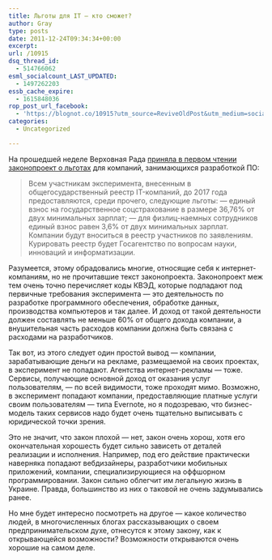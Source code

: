 ```yaml
---
title: Льготы для IT — кто сможет?
author: Gray
type: posts
date: 2011-12-24T09:34:34+00:00
excerpt:
url: /10915
dsq_thread_id:
  - 514766062
esml_socialcount_LAST_UPDATED:
  - 1497262203
essb_cache_expire:
  - 1615848036
rop_post_url_facebook:
  - 'https://blognot.co/10915?utm_source=ReviveOldPost&utm_medium=social&utm_campaign=ReviveOldPost'
categories:
  - Uncategorized

---
```








На прошедшей неделе Верховная Рада [приняла в первом чтении законопроект о льготах][1] для компаний, занимающихся разработкой ПО:

> Всем участникам эксперимента, внесенным в общегосударственный реестр IT-компаний, до 2017 года предоставляются, среди прочего, следующие льготы: &#8212; единый взнос на государственное соцстрахование в размере 36,76% от двух минимальных зарплат; &#8212; для физлиц-наемных сотрудников единый взнос равен 3,6% от двух минимальных зарплат.  
> Компании будут вноситься в реестр участников по заявлениям. Курировать реестр будет Госагентство по вопросам науки, инноваций и информатизации.

Разумеется, этому обрадовались многие, относящие себя к интернет-компаниям, но не прочитавшие текст законопроекта. Законопроект меж тем очень точно перечисляет коды КВЭД, которые подпадают под первичные требования эксперимента — это деятельность по разработке программного обеспечения, обработке данных, производства компьютеров и так далее. И доход от такой деятельности должен составлять не меньше 60% от общего дохода компании, а внушительная часть расходов компании должна быть связана с расходами на разработчиков.

Так вот, из этого следует один простой вывод — компании, зарабатывающие деньги на рекламе, размещаемой на своих проектах, в эксперимент не попадают. Агентства интернет-рекламы — тоже. Сервисы, получающие основной доход от оказания услуг пользователям, — по всей видимости, тоже проходят мимо. Возможно, в эксперимент попадают компании, предоставляющие платные услуги своим пользователям — типа Evernote, но я подозреваю, что бизнес-модель таких сервисов надо будет очень тщательно выписывать с юридической точки зрения.

Это не значит, что закон плохой — нет, закон очень хорош, хотя его окончательная хорошесть будет сильно зависеть от деталей реализации и исполнения. Например, под его действие практически наверняка попадают вебдизайнеры, разработчики мобильных приложений, компании, специализирующиеся на оффшорном программировании. Закон сильно облегчит им легальную жизнь в Украине. Правда, большинство из них о таковой не очень задумывались ранее.

Но мне будет интересно посмотреть на другое — какое количество людей, в многочисленных блогах рассказывающих о своем предпринимательском духе, отнесутся к этому закону, как к открывающейся возможности? Возможности открываются очень хорошие на самом деле.

 [1]: http://biz.liga.net/all/it/novosti/2100616-proekt-o-lgotakh-dlya-it-prinyali-v-pervom-chtenii.htm